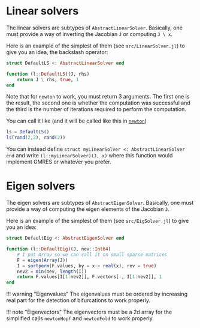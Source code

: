 # Linear solvers

The linear solvers are subtypes of `AbstractLinearSolver`. Basically, one must provide a way of inverting the Jacobian `J` or computing `J \ x`.

Here is an example of the simplest of them (see `src/LinearSolver.jl`) to give you an idea, the backslash operator:

```julia
struct DefaultLS <: AbstractLinearSolver end

function (l::DefaultLS)(J, rhs)
	return J \ rhs, true, 1
end
```

Note that for `newton` to work, you must return 3 arguments. The first one is the result, the second one is whether the computation was successful and the third is the number of iterations required to perform the computation.

You can call it like (and it will be called like this in [`newton`](@ref))

```julia
ls = DefaultLS()
ls(rand(2,2), rand(2))
```

You can instead define `struct myLinearSolver <: AbstractLinearSolver end` and write `(l::myLinearSolver)(J, x)` where this function would implement GMRES or whatever you prefer.

# Eigen solvers

The eigen solvers are subtypes of `AbstractEigenSolver`. Basically, one must provide a way of computing the eigen elements of the Jacobian `J`.

Here is an example of the simplest of them (see `src/EigSolver.jl`) to give you an idea:

```julia
struct DefaultEig <: AbstractEigenSolver end

function (l::DefaultEig)(J, nev::Int64)
	# I put Array so we can call it on small sparse matrices
	F = eigen(Array(J))
	I = sortperm(F.values, by = x-> real(x), rev = true)
	nev2 = min(nev, length(I))
	return F.values[I[1:nev2]], F.vectors[:, I[1:nev2]], 1
end
```

!!! warning "Eigenvalues"
    The eigenvalues must be ordered by increasing real part for the detection of bifurcations to work properly.
	
!!! note "Eigenvectors"
    The eigenvectors must be a 2d array for the simplified calls `newtonHopf` and `newtonFold` to work properly.
